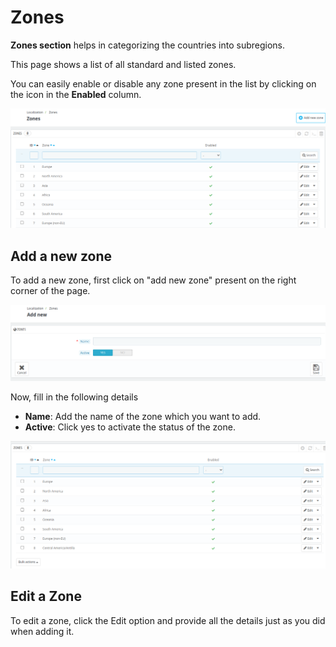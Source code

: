 # Zones

**Zones section** helps in categorizing the countries into subregions.

This page shows a list of all standard and listed zones.

You can easily enable or disable any zone present in the list by clicking on the icon in the **Enabled** column.

![Zones](./Zones.png)

## Add a new zone

To add a new zone, first click on "add new zone" present on the right corner of the page.

![add new Zones](./Zones-Add-new.png)

Now, fill in the following details

- **Name**: Add the name of the zone which you want to add.
- **Active**: Click yes to activate the status of the zone.



 ![All zones!](./zones_list.png)

 ## Edit a Zone

To edit a zone, click the Edit option and provide all the details just as you did when adding it.